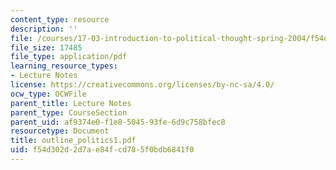 ```yaml
---
content_type: resource
description: ''
file: /courses/17-03-introduction-to-political-thought-spring-2004/f54d302d2d7ae84fcd785f0bdb6841f0_outline_politics1.pdf
file_size: 17485
file_type: application/pdf
learning_resource_types:
- Lecture Notes
license: https://creativecommons.org/licenses/by-nc-sa/4.0/
ocw_type: OCWFile
parent_title: Lecture Notes
parent_type: CourseSection
parent_uid: af9374e0-f1e8-5045-93fe-6d9c758bfec8
resourcetype: Document
title: outline_politics1.pdf
uid: f54d302d-2d7a-e84f-cd78-5f0bdb6841f0
---
```


